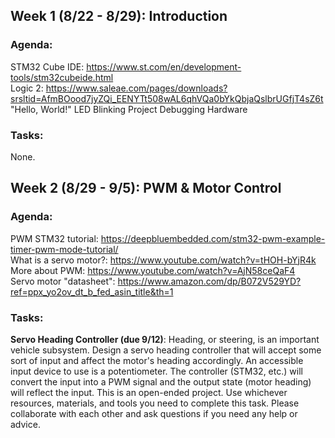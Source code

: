 ## Week 1 (8/22 - 8/29): Introduction
### Agenda:
STM32 Cube IDE: https://www.st.com/en/development-tools/stm32cubeide.html  
Logic 2: https://www.saleae.com/pages/downloads?srsltid=AfmBOood7jyZQi_EENYTt508wAL6qhVQa0bYkQbjaQslbrUGfjT4sZ6t     
"Hello, World!" LED Blinking Project 
Debugging Hardware 

### Tasks:
None.

## Week 2 (8/29 - 9/5): PWM & Motor Control 
### Agenda: 
PWM STM32 tutorial: https://deepbluembedded.com/stm32-pwm-example-timer-pwm-mode-tutorial/  \
What is a servo motor?: https://www.youtube.com/watch?v=tHOH-bYjR4k \
More about PWM: https://www.youtube.com/watch?v=AjN58ceQaF4 \
Servo motor "datasheet": https://www.amazon.com/dp/B072V529YD?ref=ppx_yo2ov_dt_b_fed_asin_title&th=1 

### Tasks:
**Servo Heading Controller (due 9/12)**: Heading, or steering, is an important vehicle subsystem. Design a servo heading controller that will accept some sort of input and affect  the motor's heading accordingly. An accessible input device to use is a potentiometer. The controller (STM32, etc.) will convert the input into a PWM signal and the output state (motor heading) will reflect the input. This is an open-ended project. Use whichever resources, materials, and tools you need to complete this task. Please collaborate  with each other and ask questions if you need any help or advice.
